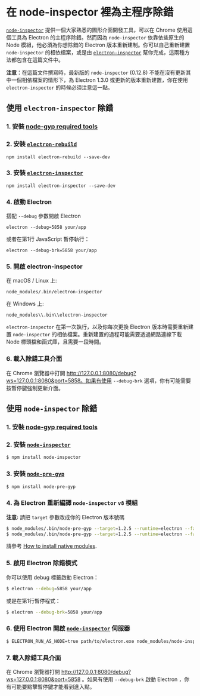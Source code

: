 # 在 node-inspector 裡為主程序除錯

[`node-inspector`][node-inspector] 提供一個大家熟悉的圖形介面開發工具，可以在 Chrome 使用這個工具為 Electron 的主程序除錯。然而因為 `node-inspector` 依靠依些原生的 Node 模組，他必須為你想除錯的 Electron 版本重新建制。你可以自己重新建置 `node-inspector` 的相依檔案，或是由
[`electron-inspector`][electron-inspector] 幫你完成，這兩種方法都包含在這篇文件中。

**注意**：在這篇文件撰寫時，最新版的 `node-inspector`
(0.12.8) 不能在沒有更新其中一個相依檔案的情形下，為 Electron 1.3.0 或更新的版本重新建置，你在使用 `electron-inspector` 的時候必須注意這一點。


## 使用 `electron-inspector` 除錯

### 1. 安裝 [node-gyp required tools][node-gyp-required-tools]

### 2. 安裝 [`electron-rebuild`][electron-rebuild]

```shell
npm install electron-rebuild --save-dev
```

### 3. 安裝 [`electron-inspector`][electron-inspector]

```shell
npm install electron-inspector --save-dev
```

### 4. 啟動 Electron

搭配 `--debug` 參數開啟 Electron

```shell
electron --debug=5858 your/app
```

或者在第1行 JavaScript 暫停執行：

```shell
electron --debug-brk=5858 your/app
```

### 5. 開啟 electron-inspector

在 macOS / Linux 上:

```shell
node_modules/.bin/electron-inspector
```

在 Windows 上:

```shell
node_modules\\.bin\\electron-inspector
```

`electron-inspector` 在第一次執行，以及你每次更換 Electron 版本時需要重新建置 `node-inspector` 的相依檔案。重新建置的過程可能需要透過網路連線下載 Node 標頭檔和函式庫，且需要一段時間。

### 6. 載入除錯工具介面

在 Chrome 瀏覽器中打開 http://127.0.0.1:8080/debug?ws=127.0.0.1:8080&port=5858。如果有使用 `--debug-brk` 選項，你有可能需要按暫停鍵強制更新介面。

## 使用 `node-inspector` 除錯

### 1. 安裝 [node-gyp required tools][node-gyp-required-tools]

### 2. 安裝 [`node-inspector`][node-inspector]

```bash
$ npm install node-inspector
```

### 3. 安裝 [`node-pre-gyp`][node-pre-gyp]

```bash
$ npm install node-pre-gyp
```

### 4. 為 Electron 重新編譯 `node-inspector` `v8` 模組

**注意:** 請把 `target` 參數改成你的 Electron 版本號碼

```bash
$ node_modules/.bin/node-pre-gyp --target=1.2.5 --runtime=electron --fallback-to-build --directory node_modules/v8-debug/ --dist-url=https://atom.io/download/atom-shell reinstall
$ node_modules/.bin/node-pre-gyp --target=1.2.5 --runtime=electron --fallback-to-build --directory node_modules/v8-profiler/ --dist-url=https://atom.io/download/atom-shell reinstall
```

請參考 [How to install native modules][how-to-install-native-modules].

### 5. 啟用 Electron 除錯模式

你可以使用 debug 標籤啟動 Electron：

```bash
$ electron --debug=5858 your/app
```

或是在第1行暫停程式：

```bash
$ electron --debug-brk=5858 your/app
```

### 6. 使用 Electron 開啟 [`node-inspector`][node-inspector] 伺服器

```bash
$ ELECTRON_RUN_AS_NODE=true path/to/electron.exe node_modules/node-inspector/bin/inspector.js
```

### 7. 載入除錯工具介面

在 Chrome 瀏覽器打開 http://127.0.0.1:8080/debug?ws=127.0.0.1:8080&port=5858 。如果有使用 `--debug-brk` 啟動 Electron ，你有可能要點擊暫停鍵才能看到進入點。

[electron-inspector]: https://github.com/enlight/electron-inspector
[electron-rebuild]: https://github.com/electron/electron-rebuild
[node-inspector]: https://github.com/node-inspector/node-inspector
[node-pre-gyp]: https://github.com/mapbox/node-pre-gyp
[node-gyp-required-tools]: https://github.com/nodejs/node-gyp#installation
[how-to-install-native-modules]: using-native-node-modules.md#how-to-install-native-modules
